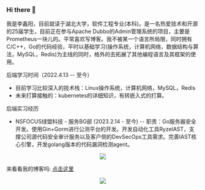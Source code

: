 ### Hi there 👋
我是李鑫阳，目前就读于湖北大学，软件工程专业(本科)。是一名热爱技术和开源的25届学生，目前正在参与Apache Dubbo的Admin管理系统的项目，主要是Prometheus一块儿的。平常喜欢写博客。我不被某一个语言所局限，同时拥有C/C++，Go的代码经验，平时以基础学习(操作系统，计算机网络，数据结构与算法，MySQL，Redis)为主线的同时，格外的去拓展了其他编程语言及其框架的使用。

后端学习时间（2022.4.13 -- 至今）

- 目前学习比较深入的技术栈：Linux操作系统，计算机网络，MySQL，Redis
- 未来打算接触的：kubernetes的详细知识，有转嵌入式的打算。

后端实习经历

- NSFOCUS绿盟科技 - 服务BG部 (2023.2.14 - 至今)
-- 职责：Go服务器安全开发。使用Gin+Gorm进行公测平台的开发。开发自动化工具RyzelAST，支撑公司源代码安全审计服务以及客户侧的DevSecOps工具需求。完善IAST核心引擎，开发golang版本的代码漏洞检测agent。
 
 <div align="center"> <img src="https://stats.justsong.cn/api/csdn?id=qq_61039408"> </div>


来看看我的博客吗: <a href="https://blog.csdn.net/qq_61039408" title="点击这里">点击这里</a>


<div align="center"> <img src="https://github-readme-stats-ruby-one.vercel.app/api?username=sjmshsh&show_icons=true&theme=radical" /> </div>


<!--
**sjmshsh/sjmshsh** is a ✨ _special_ ✨ repository because its `README.md` (this file) appears on your GitHub profile.

Here are some ideas to get you started:

- 🔭 I’m currently working on ...
- 🌱 I’m currently learning ...
- 👯 I’m looking to collaborate on ...
- 🤔 I’m looking for help with ...
- 💬 Ask me about ...
- 📫 How to reach me: ...
- 😄 Pronouns: ...
- ⚡ Fun fact: ...
-->

